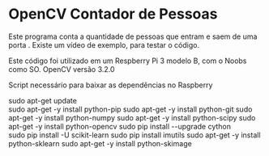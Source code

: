# OpenCV Contador de Pessoas
Este programa conta a quantidade de pessoas que entram e saem de uma porta . Existe um vídeo de exemplo, para testar o código.

Este código foi utilizado em um Respberry Pi 3 modelo B, com o Noobs como SO.
OpenCV versão 3.2.0

Script necessário para baixar as dependências no Raspberry

sudo apt-get update  
sudo apt-get -y install python-pip 
sudo apt-get -y install python-git 
sudo apt-get -y install python-numpy 
sudo apt-get -y install python-scipy 
sudo apt-get -y install python-opencv 
sudo pip install --upgrade cython  
sudo pip install -U scikit-learn 
sudo pip install imutils 
sudo apt-get -y install python-sklearn
sudo apt-get -y install python-skimage  
